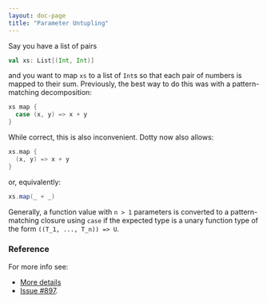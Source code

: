 ```yaml
---
layout: doc-page
title: "Parameter Untupling"
---
```


Say you have a list of pairs
```scala
val xs: List[(Int, Int)]
```
and you want to map `xs` to a list of `Int`s so that each pair of numbers is mapped to
their sum. Previously, the best way to do this was with a pattern-matching decomposition:
```scala
xs map {
  case (x, y) => x + y
}
```
While correct, this is also inconvenient. Dotty now also allows:
```scala
xs.map {
  (x, y) => x + y
}
```
or, equivalently:
```scala
xs.map(_ + _)
```
Generally, a function value with `n > 1` parameters is converted to a
pattern-matching closure using `case` if the expected type is a unary
function type of the form `((T_1, ..., T_n)) => U`.

### Reference

For more info see:
* [More details](./parameter-untupling-spec.md)
* [Issue #897](https://github.com/lampepfl/dotty/issues/897).
